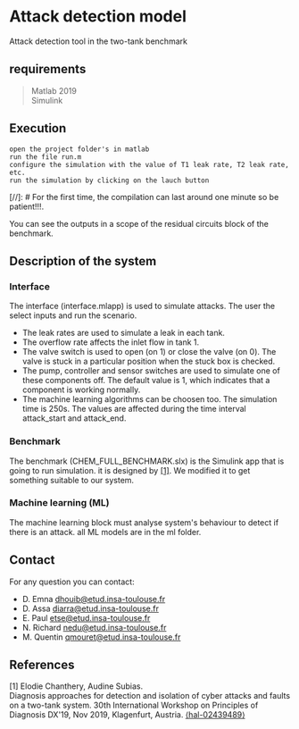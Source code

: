 # Attack detection model
Attack detection tool in the two-tank benchmark
## requirements
> Matlab 2019<br>
> Simulink

## Execution
```
open the project folder's in matlab
run the file run.m
configure the simulation with the value of T1 leak rate, T2 leak rate, etc.
run the simulation by clicking on the lauch button 
```
[//]: # For the first time, the compilation can last around one minute so be patient!!!.

You can see the outputs in a scope of the residual circuits block of the benchmark.

## Description of the system
### Interface
The interface (interface.mlapp) is used to simulate attacks. The user the select inputs and run the scenario.
- The leak rates are used to simulate a leak in each tank.
- The overflow rate affects the inlet flow in tank 1.
- The valve switch is used to open (on 1) or close the valve (on 0). The valve is stuck in a particular position when the stuck box is checked. 
- The pump, controller and sensor switches are used to simulate one of these components off. The default value is 1, which indicates that a component is working normally.
- The machine learning algorithms can be choosen too.
The simulation time is 250s. The values are affected during the time interval attack_start and attack_end.
### Benchmark
The benchmark (CHEM_FULL_BENCHMARK.slx) is the Simulink app that is going to run simulation. it is designed by [[1]](#1). We modified it to get something suitable to our system.
### Machine learning (ML)
The machine learning block must analyse system's behaviour to detect if there is an attack. all ML models are in the ml folder.

## Contact 
For any question you can contact:
* D. Emna [dhouib@etud.insa-toulouse.fr](mailto:dhouib@etud.insa-toulouse.fr)
* D. Assa [diarra@etud.insa-toulouse.fr](mailto:diarra@etud.insa-toulouse.fr)
* E. Paul [etse@etud.insa-toulouse.fr](mailto:etse@etud.insa-toulouse.fr)
* N. Richard [nedu@etud.insa-toulouse.fr](mailto:nedu@etud.insa-toulouse.fr)
* M. Quentin [qmouret@etud.insa-toulouse.fr](mailto:qmouret@etud.insa-toulouse.fr)

## References
<a id="1">[1]</a> 
Elodie Chanthery, Audine Subias. <br>
Diagnosis approaches for detection and isolation of cyber attacks and faults on a two-tank system. 30th International Workshop on Principles of Diagnosis DX'19, Nov 2019, Klagenfurt, Austria.
[⟨hal-02439489⟩](https://hal.laas.fr/hal-02439489)
